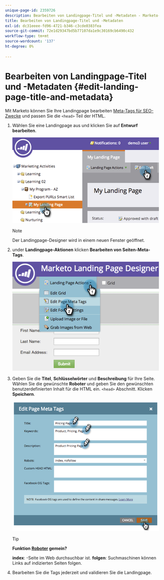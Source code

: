 ```yaml
---
unique-page-id: 2359726
description: Bearbeiten von Landingpage-Titel und -Metadaten - Marketo-Dokumente - Produktdokumentation
title: Bearbeiten von Landingpage-Titel und -Metadaten
exl-id: dc31eeee-fd96-4721-b346-c3cde0383fea
source-git-commit: 72e1d29347bd5b77107da1e9c30169cb6490c432
workflow-type: tm+mt
source-wordcount: '137'
ht-degree: 0%

---
```


# Bearbeiten von Landingpage-Titel und -Metadaten {#edit-landing-page-title-and-metadata}

Mit Marketo können Sie Ihre Landingpage bearbeiten [Meta-Tags für SEO-Zwecke](https://www.w3schools.com/tags/tag_meta.asp) und passen Sie die `<head>` Teil der HTML.

1. Wählen Sie eine Landingpage aus und klicken Sie auf **Entwurf bearbeiten**.

   ![](assets/image2014-9-17-11-3a39-3a21.png)

   >[!NOTE]
   >
   >Der Landingpage-Designer wird in einem neuen Fenster geöffnet.

1. under **Landingpage-Aktionen** klicken **Bearbeiten von Seiten-Meta-Tags**.

   ![](assets/image2014-9-17-11-3a39-3a32.png)

1. Geben Sie die **Titel**, **Schlüsselwörter** und **Beschreibung** für Ihre Seite. Wählen Sie die gewünschte **Roboter** und geben Sie den gewünschten benutzerdefinierten Inhalt für die HTML ein. `<head>` Abschnitt. Klicken **Speichern**.

   ![](assets/image2014-9-17-11-3a39-3a50.png)

   >[!TIP]
   >
   >**Funktion [Roboter](https://www.robotstxt.org/meta.html) gemein?**
   >
   >**index**: -Seite im Web durchsuchbar ist. **folgen**: Suchmaschinen können Links auf indizierten Seiten folgen.

1. Bearbeiten Sie die Tags jederzeit und validieren Sie die Landingpage.

